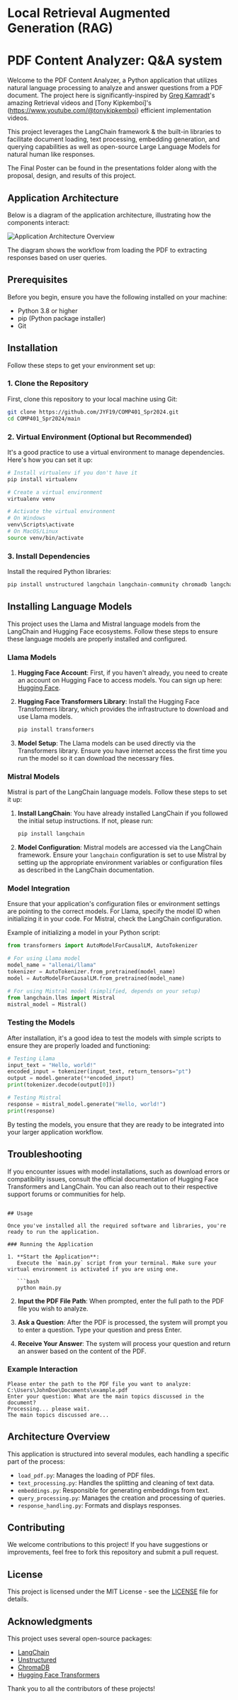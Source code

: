 # Local Retrieval Augmented Generation (RAG)
# PDF Content Analyzer: Q&A system

Welcome to the PDF Content Analyzer, a Python application that utilizes natural language processing to analyze and answer questions from a PDF document. The project here is significantly-inspired by [Greg Kamradt](https://community.fullstackretrieval.com/)'s amazing Retrieval videos and [Tony Kipkemboi]'s (https://www.youtube.com/@tonykipkemboi) efficient implementation videos.

This project leverages the LangChain framework & the built-in libraries to facilitate document loading, text processing, embedding generation, and querying capabilities as well as open-source Large Language Models for natural human like responses.

The Final Poster can be found in the presentations folder along with the proposal, design, and results of this project.

## Application Architecture

Below is a diagram of the application architecture, illustrating how the components interact:

![Application Architecture Overview](images/Sys_Arch.png)

The diagram shows the workflow from loading the PDF to extracting responses based on user queries.


## Prerequisites

Before you begin, ensure you have the following installed on your machine:
- Python 3.8 or higher
- pip (Python package installer)
- Git

## Installation

Follow these steps to get your environment set up:

### 1. Clone the Repository

First, clone this repository to your local machine using Git:

```bash
git clone https://github.com/JYF19/COMP401_Spr2024.git
cd COMP401_Spr2024/main
```

### 2. Virtual Environment (Optional but Recommended)

It's a good practice to use a virtual environment to manage dependencies. Here's how you can set it up:

```bash
# Install virtualenv if you don't have it
pip install virtualenv

# Create a virtual environment
virtualenv venv

# Activate the virtual environment
# On Windows
venv\Scripts\activate
# On MacOS/Linux
source venv/bin/activate
```

### 3. Install Dependencies

Install the required Python libraries:

```bash
pip install unstructured langchain langchain-community chromadb langchain-text-splitters
```

## Installing Language Models

This project uses the Llama and Mistral language models from the LangChain and Hugging Face ecosystems. Follow these steps to ensure these language models are properly installed and configured.

### Llama Models

1. **Hugging Face Account**:
   First, if you haven't already, you need to create an account on Hugging Face to access models. You can sign up here: [Hugging Face](https://huggingface.co/join).

2. **Hugging Face Transformers Library**:
   Install the Hugging Face Transformers library, which provides the infrastructure to download and use Llama models.

   ```bash
   pip install transformers
   ```

3. **Model Setup**:
   The Llama models can be used directly via the Transformers library. Ensure you have internet access the first time you run the model so it can download the necessary files.

### Mistral Models

Mistral is part of the LangChain language models. Follow these steps to set it up:

1. **Install LangChain**:
   You have already installed LangChain if you followed the initial setup instructions. If not, please run:

   ```bash
   pip install langchain
   ```

2. **Model Configuration**:
   Mistral models are accessed via the LangChain framework. Ensure your `langchain` configuration is set to use Mistral by setting up the appropriate environment variables or configuration files as described in the LangChain documentation.

### Model Integration

Ensure that your application's configuration files or environment settings are pointing to the correct models. For Llama, specify the model ID when initializing it in your code. For Mistral, check the LangChain configuration.

Example of initializing a model in your Python script:

```python
from transformers import AutoModelForCausalLM, AutoTokenizer

# For using Llama model
model_name = "allenai/llama"
tokenizer = AutoTokenizer.from_pretrained(model_name)
model = AutoModelForCausalLM.from_pretrained(model_name)

# For using Mistral model (simplified, depends on your setup)
from langchain.llms import Mistral
mistral_model = Mistral()
```

### Testing the Models

After installation, it's a good idea to test the models with simple scripts to ensure they are properly loaded and functioning:

```python
# Testing Llama
input_text = "Hello, world!"
encoded_input = tokenizer(input_text, return_tensors="pt")
output = model.generate(**encoded_input)
print(tokenizer.decode(output[0]))

# Testing Mistral
response = mistral_model.generate("Hello, world!")
print(response)
```

By testing the models, you ensure that they are ready to be integrated into your larger application workflow.

## Troubleshooting

If you encounter issues with model installations, such as download errors or compatibility issues, consult the official documentation of Hugging Face Transformers and LangChain. You can also reach out to their respective support forums or communities for help.
```

## Usage

Once you've installed all the required software and libraries, you're ready to run the application.

### Running the Application

1. **Start the Application**:
   Execute the `main.py` script from your terminal. Make sure your virtual environment is activated if you are using one.

   ```bash
   python main.py
   ```

2. **Input the PDF File Path**:
   When prompted, enter the full path to the PDF file you wish to analyze.

3. **Ask a Question**:
   After the PDF is processed, the system will prompt you to enter a question. Type your question and press Enter.

4. **Receive Your Answer**:
   The system will process your question and return an answer based on the content of the PDF.

### Example Interaction

```plaintext
Please enter the path to the PDF file you want to analyze: C:\Users\JohnDoe\Documents\example.pdf
Enter your question: What are the main topics discussed in the document?
Processing... please wait.
The main topics discussed are...
```

## Architecture Overview

This application is structured into several modules, each handling a specific part of the process:

- `load_pdf.py`: Manages the loading of PDF files.
- `text_processing.py`: Handles the splitting and cleaning of text data.
- `embeddings.py`: Responsible for generating embeddings from text.
- `query_processing.py`: Manages the creation and processing of queries.
- `response_handling.py`: Formats and displays responses.

## Contributing

We welcome contributions to this project! If you have suggestions or improvements, feel free to fork this repository and submit a pull request.

## License

This project is licensed under the MIT License - see the [LICENSE](LICENSE) file for details.

## Acknowledgments

This project uses several open-source packages:
- [LangChain](https://github.com/hwchase17/langchain)
- [Unstructured](https://github.com/Unstructured-IO/unstructured)
- [ChromaDB](https://github.com/chroma-core/chroma)
- [Hugging Face Transformers](https://huggingface.co/transformers/)

Thank you to all the contributors of these projects!
